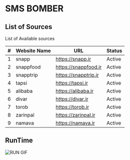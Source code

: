 # SMS BOMBER

## List of Sources

List of Available sources

|#               |Website Name                  |URL			              |Status                       |
|----------------|------------------------------|-----------------------------|-----------------------------|
|1			     |snapp			                |https://snapp.ir             |Active                       |
|2			     |snappfood                     |https://snappfood.ir         |Active                       |
|3			     |snapptrip                     |https://snapptrip.ir         |Active                       |
|4			     |tapsi                         |https://tapsi.ir             |Active                       |
|5			     |alibaba                       |https://alibaba.ir           |Active                       |
|6			     |divar                         |https://divar.ir             |Active                       |
|7			     |torob                         |https://torob.ir             |Active                       |
|8			     |zarinpal                      |https://zarinpal.ir          |Active                       |
|9			     |namava                        |https://namava.ir            |Active                       |

## RunTime
![RUN GIF](https://git.noohi.org/amirmnoohi/sms-bomber/-/raw/master/img/run.gif)